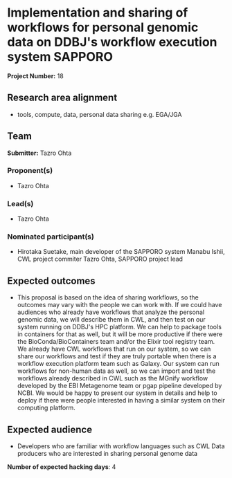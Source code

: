# Implementation and sharing of workflows for personal genomic data on DDBJ's workflow execution system SAPPORO

**Project Number:** 18

## Research area alignment

- tools, compute, data, personal data sharing e.g. EGA/JGA

## Team

**Submitter:** Tazro Ohta

### Proponent(s)

- Tazro Ohta

### Lead(s)

- Tazro Ohta

### Nominated participant(s)

- Hirotaka Suetake, main developer of the SAPPORO system
 Manabu Ishii, CWL project commiter 
 Tazro Ohta, SAPPORO project lead

## Expected outcomes

- This proposal is based on the idea of sharing workflows, so the outcomes may vary with the people we can work with. If we could have audiences who already have workflows that analyze the personal genomic data, we will describe them in CWL, and then test on our system running on DDBJ's HPC platform. We can help to package tools in containers for that as well, but it will be more productive if there were the BioConda/BioContainers team and/or the Elixir tool registry team. We already have CWL workflows that run on our system, so we can share our workflows and test if they are truly portable when there is a workflow execution platform team such as Galaxy. Our system can run workflows for non-human data as well, so we can import and test the workflows already described in CWL such as the MGnify workflow developed by the EBI Metagenome team or pgap pipeline developed by NCBI. We would be happy to present our system in details and help to deploy if there were people interested in having a similar system on their computing platform.

## Expected audience

- Developers who are familiar with workflow languages such as CWL
 Data producers who are interested in sharing personal genome data

**Number of expected hacking days**: 4

